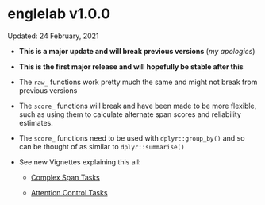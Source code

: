 # englelab v1.0.0

Updated: 24 February, 2021

-   **This is a major update and will break previous versions** (*my apologies*)

-   **This is the first major release and will hopefully be stable after this**

-   The `raw_` functions work pretty much the same and might not break from previous versions

-   The `score_` functions will break and have been made to be more flexible, such as using them to calculate alternate span scores and reliability estimates.

-   The `score_` functions need to be used with `dplyr::group_by()` and so can be thought of as similar to `dplyr::summarise()`

-   See new Vignettes explaining this all:

    -   [Complex Span Tasks](https://englelab.github.io/englelab/articles/Complex_Span.html)

    -   [Attention Control Tasks](https://englelab.github.io/englelab/articles/Attention_Control.html)
